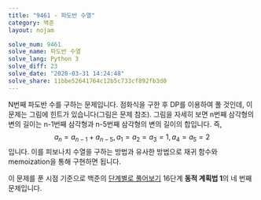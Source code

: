 ```yaml
---
title: "9461 - 파도반 수열"
category: 백준
layout: nojam

solve_num: 9461
solve_name: 파도반 수열
solve_lang: Python 3
solve_diff: 23
solve_date: "2020-03-31 14:24:48"
solve_share: 11bbe52641764c12b5c733cf892fb3d0
---
```


N번째 파도반 수를 구하는 문제입니다. 점화식을 구한 후 DP를 이용하여 풀 것인데, 이 문제는 그림에 힌트가 있습니다(그림은 문제 참조). 그림을 자세히 보면 n번째 삼각형의 변의 길이는 n-1번째 삼각형과 n-5번째 삼각형의 변의 길이의 합입니다. 즉, $$a_n=a_{n-1}+a_{n-5},a_1=a_2=a_3=1,a_4=a_5=2$$입니다. 이를 피보나치 수열을 구하는 방법과 유사한 방법으로 재귀 함수와 memoization을 통해 구현하면 됩니다.

이 문제를 푼 시점 기준으로 백준의 [단계별로 풀어보기](http://noj.am/p/s) 16단계 **동적 계획법 1**의 네 번째 문제입니다.
